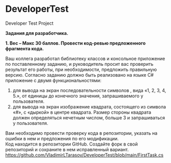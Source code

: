 # DeveloperTest
Developer Test Project


**Задания для разработчика.**

**1.	Вес – Макс 30 баллов. Провести код-ревью предложенного фрагмента кода.**

Ваш коллега разработал библиотеку классов и консольное приложение по поставленному заданию, и руководитель просит вас проверить результат его работы, при необходимости, предложить правильную версию.
Согласно заданию должно быть реализовано на языке C# приложение с двумя функциональностями:
1. для вывода на экран последовательности символов , вида «1, 2, 3, 4, 5.», от единицы до конечного значения, запрашиваемого у пользователя. 
2. для вывода на экран изображение квадрата, состоящего из символа «#», с «дыркой» в центре квадрата. Размер стороны квадрата должен определяться нечетным числом, больше 3 и запрашиваться у пользователя.

Вам необходимо провести проверку кода в репозитории, указать на ошибки в нем и предложения по его модификации.  
Код находится в репозитории GitHub. Создайте форк в свой репозиторий и сохраните в нем исправленный вариант. 
https://github.com/VladimirLTarasov/DeveloperTest/blob/main/FirstTask.cs 
